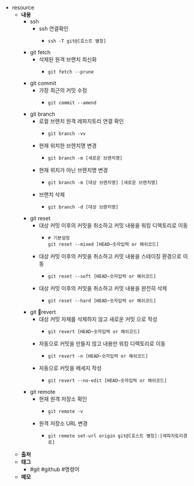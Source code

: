 - resource
	- **내용**
		- ssh
			- ssh 연결확인
				- ```apl
				  ssh -T git@[호스트 별칭]
				  ```
		- git fetch
			- 삭제된 원격 브랜치 최신화
				- ```shell
				  git fetch --prune
				  ```
		- git commit
			- 가장 최근의 커밋 수정
				- ```shell
				  git commit --amend
				  ```
		- git branch
			- 로컬 브렌치 원격 레파지토리 연결 확인
				- ```shell
				  git branch -vv
				  ```
			- 현재 위치한 브렌치명 변경
				- ```shell
				  git branch -m [새로운 브렌치명]
				  ```
			- 현재 위치가 아닌 브렌치명 변경
				- ```shell
				  git branch -m [대상 브랜치명] [새로운 브렌치명]
				  ```
			- 브랜치 삭제
				- ```shell
				  git branch -d [대상 브랜치명]
				  ```
		- git reset
			- 대상 커밋 이후의 커밋을 취소하고 커밋 내용을 워킹 디렉토리로 이동
				- ```shell
				  # 기본설정
				  git reset --mixed [HEAD~숫자입력 or 해쉬코드]
				  ```
			- 대상 커밋 이후의 커밋을 취소하고 커밋 내용을 스테이징 환경으로 이동
				- ```shell
				  git reset --soft [HEAD~숫자입력 or 해쉬코드]
				  ```
			- 대상 커밋 이후의 커밋을 취소하고 커밋 내용을 완전히 삭제
				- ```shell
				  git reset --hard [HEAD~숫자입력 or 해쉬코드]
				  ```
		- git revert
			- 대상 커밋 자체를 삭제하지 않고 새로운 커밋 으로 작성
				- ```shell
				  git revert [HEAD~숫자입력 or 해쉬코드]
				  ```
			- 자동으로 커밋을 만들지 않고 내용만 워킹 디렉토리로 이동
				- ```shell
				  git revert -n [HEAD~숫자입력 or 해쉬코드]
				  ```
			- 자동으로 커밋을 메세지 작성
				- ```shell
				  git revert --no-edit [HEAD~숫자입력 or 해쉬코드]
				  ```
		- git remote
			- 현재 원격 저장소 확인
				- ```shell
				  git remote -v
				  ```
			- 원격 저장소 URL 변경
				- ```shell
				  git remote set-url origin git@[호스트 별칭]:[레파지토리경로]
				  ```
	- **출처**
	- **태그**
		- #git #github #명령어
	- **메모**